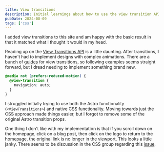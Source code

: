 ```yaml
---
title: View transitions
description: Initial learnings about how to use the view transition API
pubDate: 2024-08-09
tags: ['css']
---
```


I added view transitions to this site and am happy with the basic result in that it matched what I thought it would in my head.

Reading up on the [View Transitions API](https://developer.mozilla.org/en-US/docs/Web/API/View_Transitions_API) is a little daunting. After transitions, I haven't had to implement designs with complex animations. There are a bunch of [guides](https://www.smashingmagazine.com/2023/12/view-transitions-api-ui-animations-part1/) for view transitions, so following examples seems straight forward, but I dread needing to implement something brand new.

```css
@media not (prefers-reduced-motion) {
  @view-transition {
    navigation: auto;
  }
}
```

I struggled initially trying to use both the Astro functionality (`<ViewTransitions>`) and native CSS functionality. Moving towards just the CSS approach made things easier, but I forgot to remove some of the original Astro transition props.

One thing I don't like with my implementation is that if you scroll down on the homepage, click on a blog post, then click on the logo to return to the homepage, the original link is no longer in the viewport. This looks a little janky. There seems to be discussion in the CSS group regarding this [issue](https://github.com/w3c/csswg-drafts/issues/8282).
